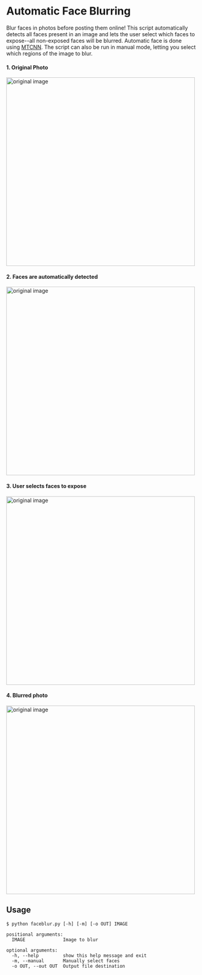 # Automatic Face Blurring

Blur faces in photos before posting them online! This script automatically detects all faces present in an image and lets the user select which faces to expose--all non-exposed faces will be blurred. Automatic face is done using [MTCNN](https://pypi.org/project/mtcnn/). The script can also be run in manual mode, letting you select which regions of the image to blur.

#### 1. Original Photo
<img src="https://github.com/ryanjlittle/Face-Blur/blob/main/images/original.jpg?raw=true" alt="original image" width="500"/>

#### 2. Faces are automatically detected
<img src="https://github.com/ryanjlittle/Face-Blur/blob/main/images/facesdetected.jpg?raw=true" alt="original image" width="500"/>

#### 3. User selects faces to expose
<img src="https://github.com/ryanjlittle/Face-Blur/blob/main/images/facesselected.jpg?raw=true" alt="original image" width="500"/>

#### 4. Blurred photo 
<img src="https://github.com/ryanjlittle/Face-Blur/blob/main/images/blurred.jpg?raw=true" alt="original image" width="500"/>

## Usage
```
$ python faceblur.py [-h] [-m] [-o OUT] IMAGE

positional arguments:
  IMAGE              Image to blur

optional arguments:
  -h, --help         show this help message and exit
  -m, --manual       Manually select faces
  -o OUT, --out OUT  Output file destination
```

